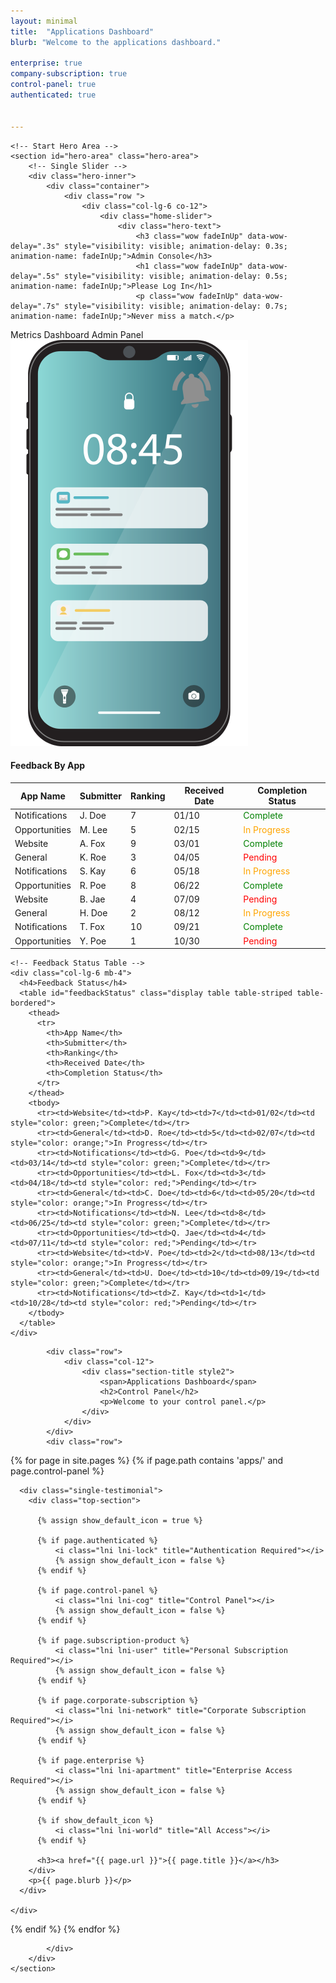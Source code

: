 ```yaml
---
layout: minimal
title:  "Applications Dashboard"
blurb: "Welcome to the applications dashboard."

enterprise: true
company-subscription: true
control-panel: true
authenticated: true


---
```

<script src="https://code.jquery.com/jquery-3.6.0.min.js"></script>
<script src="https://cdn.datatables.net/1.11.5/js/jquery.dataTables.min.js"></script>
<style>
.table-container {
display: flex;
justify-content: space-around;
width: 100%;
margin-top: 20px;
}
.data-table {
width: 45%;
}
</style>
<script src="https://cdn.jsdelivr.net/npm/chart.js"></script>


    <!-- Start Hero Area -->
    <section id="hero-area" class="hero-area">
        <!-- Single Slider -->
        <div class="hero-inner">
            <div class="container">
                <div class="row ">
                    <div class="col-lg-6 co-12">
                        <div class="home-slider">
                            <div class="hero-text">
                                <h3 class="wow fadeInUp" data-wow-delay=".3s" style="visibility: visible; animation-delay: 0.3s; animation-name: fadeInUp;">Admin Console</h3>
                                <h1 class="wow fadeInUp" data-wow-delay=".5s" style="visibility: visible; animation-delay: 0.5s; animation-name: fadeInUp;">Please Log In</h1>
                                <p class="wow fadeInUp" data-wow-delay=".7s" style="visibility: visible; animation-delay: 0.7s; animation-name: fadeInUp;">Never miss a match.</p>



<div class="button wow fadeInUp" data-wow-delay=".9s" style="visibility: visible; animation-delay: 0.9s; animation-name: fadeInUp;">
                                    <span href="http://www.twitter.com/scrumtuous" class="btn primary"><i class="lni lni-alarm"></i> Metrics Dashboard</span>
									<span href="https://github.com/scrumtuous" class="btn"><i class="lni lni-wallet"></i>Admin Panel</span>
                                </div>
                            </div>
                        </div>
                    </div>
                    <div class="col-lg-6 col-12">
                        <div class="hero-image">
                            <div class="waves-block">
                                <div class="waves wave-1"></div>
                                <div class="waves wave-2"></div>
                            </div>
                            <img src="assets/images/phone.png" alt="#">
                        </div>
                    </div>
                </div>
            </div>
        </div>
        <!--/ End Single Slider -->
    </section>
    <!--/ End Hero Area -->










<section id="testimonials" class="section testimonials style2">
        <div class="container">
  <div class="row">
    <div class="col-lg-4 col-md-6 mb-4">
      <canvas id="dailySignups" width="300" height="250"></canvas>
    </div>
    <div class="col-lg-4 col-md-6 mb-4">
      <canvas id="opportunityNotifications" width="300" height="250"></canvas>
    </div>
    <div class="col-lg-4 col-md-6 mb-4">
      <canvas id="opportunityMatches" width="300" height="250"></canvas>
    </div>
    <div class="col-lg-4 col-md-6 mb-4">
      <canvas id="timeOnPage" width="300" height="250"></canvas>
    </div>
    <div class="col-lg-4 col-md-6 mb-4">
      <canvas id="siteVisitors" width="300" height="250"></canvas>
    </div>
    <div class="col-lg-4 col-md-6 mb-4">
      <canvas id="countryOfOrigin" width="300" height="250"></canvas>
    </div>
  </div>

<div class="row">
    <!-- Feedback By App Table -->
    <div class="col-lg-6 mb-4">
      <h4>Feedback By App</h4>
      <table id="feedbackByApp" class="display table table-striped table-bordered">
        <thead>
          <tr>
            <th>App Name</th>
            <th>Submitter</th>
            <th>Ranking</th>
            <th>Received Date</th>
            <th>Completion Status</th>
          </tr>
        </thead>
        <tbody>
          <tr><td>Notifications</td><td>J. Doe</td><td>7</td><td>01/10</td><td style="color: green;">Complete</td></tr>
          <tr><td>Opportunities</td><td>M. Lee</td><td>5</td><td>02/15</td><td style="color: orange;">In Progress</td></tr>
          <tr><td>Website</td><td>A. Fox</td><td>9</td><td>03/01</td><td style="color: green;">Complete</td></tr>
          <tr><td>General</td><td>K. Roe</td><td>3</td><td>04/05</td><td style="color: red;">Pending</td></tr>
          <tr><td>Notifications</td><td>S. Kay</td><td>6</td><td>05/18</td><td style="color: orange;">In Progress</td></tr>
          <tr><td>Opportunities</td><td>R. Poe</td><td>8</td><td>06/22</td><td style="color: green;">Complete</td></tr>
          <tr><td>Website</td><td>B. Jae</td><td>4</td><td>07/09</td><td style="color: red;">Pending</td></tr>
          <tr><td>General</td><td>H. Doe</td><td>2</td><td>08/12</td><td style="color: orange;">In Progress</td></tr>
          <tr><td>Notifications</td><td>T. Fox</td><td>10</td><td>09/21</td><td style="color: green;">Complete</td></tr>
          <tr><td>Opportunities</td><td>Y. Poe</td><td>1</td><td>10/30</td><td style="color: red;">Pending</td></tr>
        </tbody>
      </table>
    </div>

    <!-- Feedback Status Table -->
    <div class="col-lg-6 mb-4">
      <h4>Feedback Status</h4>
      <table id="feedbackStatus" class="display table table-striped table-bordered">
        <thead>
          <tr>
            <th>App Name</th>
            <th>Submitter</th>
            <th>Ranking</th>
            <th>Received Date</th>
            <th>Completion Status</th>
          </tr>
        </thead>
        <tbody>
          <tr><td>Website</td><td>P. Kay</td><td>7</td><td>01/02</td><td style="color: green;">Complete</td></tr>
          <tr><td>General</td><td>D. Roe</td><td>5</td><td>02/07</td><td style="color: orange;">In Progress</td></tr>
          <tr><td>Notifications</td><td>G. Poe</td><td>9</td><td>03/14</td><td style="color: green;">Complete</td></tr>
          <tr><td>Opportunities</td><td>L. Fox</td><td>3</td><td>04/18</td><td style="color: red;">Pending</td></tr>
          <tr><td>General</td><td>C. Doe</td><td>6</td><td>05/20</td><td style="color: orange;">In Progress</td></tr>
          <tr><td>Notifications</td><td>N. Lee</td><td>8</td><td>06/25</td><td style="color: green;">Complete</td></tr>
          <tr><td>Opportunities</td><td>Q. Jae</td><td>4</td><td>07/11</td><td style="color: red;">Pending</td></tr>
          <tr><td>Website</td><td>V. Poe</td><td>2</td><td>08/13</td><td style="color: orange;">In Progress</td></tr>
          <tr><td>General</td><td>U. Doe</td><td>10</td><td>09/19</td><td style="color: green;">Complete</td></tr>
          <tr><td>Notifications</td><td>Z. Kay</td><td>1</td><td>10/28</td><td style="color: red;">Pending</td></tr>
        </tbody>
      </table>
    </div>
  </div>

            <div class="row">
                <div class="col-12">
                    <div class="section-title style2">
                        <span>Applications Dashboard</span>
                        <h2>Control Panel</h2>
                        <p>Welcome to your control panel.</p>
                    </div>
                </div>
            </div>
            <div class="row">
                
{% for page in site.pages %}
  {% if page.path contains 'apps/' and page.control-panel %}
    <div class="col-lg-4 col-md-6 col-12">
  
      <div class="single-testimonial">
        <div class="top-section">

          {% assign show_default_icon = true %}

          {% if page.authenticated %}
              <i class="lni lni-lock" title="Authentication Required"></i>
              {% assign show_default_icon = false %}
          {% endif %}

          {% if page.control-panel %}
              <i class="lni lni-cog" title="Control Panel"></i>
              {% assign show_default_icon = false %}
          {% endif %}

          {% if page.subscription-product %}
              <i class="lni lni-user" title="Personal Subscription Required"></i>
              {% assign show_default_icon = false %}
          {% endif %}

          {% if page.corporate-subscription %}
              <i class="lni lni-network" title="Corporate Subscription Required"></i>
              {% assign show_default_icon = false %}
          {% endif %}

          {% if page.enterprise %}
              <i class="lni lni-apartment" title="Enterprise Access Required"></i>
              {% assign show_default_icon = false %}
          {% endif %}

          {% if show_default_icon %}
              <i class="lni lni-world" title="All Access"></i>
          {% endif %}

          <h3><a href="{{ page.url }}">{{ page.title }}</a></h3>
        </div>
        <p>{{ page.blurb }}</p>
      </div>

    </div>
  {% endif %}
{% endfor %}
               
                
            </div>
        </div>
    </section>

<script>
  // Helper function to generate random data within a range
  function getRandomData(num, min, max) {
    return Array.from({ length: num }, () => Math.floor(Math.random() * (max - min + 1)) + min);
  }

  // 1. Daily Sign-ups Chart
  new Chart(document.getElementById('dailySignups'), {
    type: 'line',
    data: {
      labels: ['Mon', 'Tue', 'Wed', 'Thu', 'Fri', 'Sat', 'Sun'],
      datasets: [{
        label: 'Daily Sign-ups',
        data: getRandomData(7, 10, 50),
        borderColor: 'rgba(75, 192, 192, 1)',
        backgroundColor: 'rgba(75, 192, 192, 0.2)',
        fill: true
      }]
    },
    options: { responsive: true }
  });

  // 2.  Notifications Per Day
  new Chart(document.getElementById('opportunityNotifications'), {
    type: 'bar',
    data: {
      labels: ['Mon', 'Tue', 'Wed', 'Thu', 'Fri', 'Sat', 'Sun'],
      datasets: [{
        label: 'Opportunity Notifications Sent',
        data: getRandomData(7, 20, 100),
        backgroundColor: 'rgba(153, 102, 255, 0.6)',
      }]
    },
    options: { responsive: true }
  });

  // 3. Opportunity Matches Found
  new Chart(document.getElementById('opportunityMatches'), {
    type: 'bar',
    data: {
      labels: ['Mon', 'Tue', 'Wed', 'Thu', 'Fri', 'Sat', 'Sun'],
      datasets: [{
        label: 'Opportunity Matches Found',
        data: getRandomData(7, 10, 50),
        backgroundColor: 'rgba(255, 159, 64, 0.6)',
      }]
    },
    options: { responsive: true }
  });

  // 4. Time on Page (in seconds)
  new Chart(document.getElementById('timeOnPage'), {
    type: 'line',
    data: {
      labels: ['Mon', 'Tue', 'Wed', 'Thu', 'Fri', 'Sat', 'Sun'],
      datasets: [{
        label: 'Time on Page (seconds)',
        data: getRandomData(7, 30, 300),
        borderColor: 'rgba(54, 162, 235, 1)',
        backgroundColor: 'rgba(54, 162, 235, 0.2)',
        fill: true
      }]
    },
    options: { responsive: true }
  });

  // 5. Site Visitors
  new Chart(document.getElementById('siteVisitors'), {
    type: 'line',
    data: {
      labels: ['Mon', 'Tue', 'Wed', 'Thu', 'Fri', 'Sat', 'Sun'],
      datasets: [{
        label: 'Site Visitors',
        data: getRandomData(7, 100, 1000),
        borderColor: 'rgba(255, 99, 132, 1)',
        backgroundColor: 'rgba(255, 99, 132, 0.2)',
        fill: true
      }]
    },
    options: { responsive: true }
  });

  // 6. Country of Origin (Pie Chart)
new Chart(document.getElementById('countryOfOrigin'), {
  type: 'bar',
  data: {
    labels: ['USA', 'Canada', 'UK', 'Germany', 'India'],
    datasets: [{
      label: 'Country of Origin',
      data: getRandomData(5, 10, 300),
      backgroundColor: [
        'rgba(255, 99, 132, 0.6)',
        'rgba(54, 162, 235, 0.6)',
        'rgba(255, 206, 86, 0.6)',
        'rgba(75, 192, 192, 0.6)',
        'rgba(153, 102, 255, 0.6)'
      ]
    }]
  },
  options: {
    indexAxis: 'y',  // Makes the bar chart horizontal
    responsive: true,
    scales: {
      x: {
        beginAtZero: true
      }
    }
  }
});
</script>
<script>
  // Initialize DataTables for both tables
  $(document).ready(function() {
    $('#serviceTickets').DataTable({
      paging: false,
      searching: false,
      info: false
    });
    $('#feedbackTickets').DataTable({
      paging: false,
      searching: false,
      info: false
    });
  });
</script>

